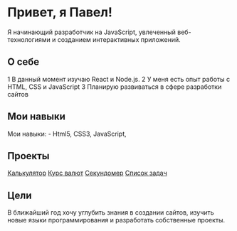# Привет, я Павел!
Я начинающий разработчик на JavaScript, увлеченный веб-технологиями и созданием интерактивных приложений.

## О себе
1 В данный момент изучаю React и Node.js.
2 У меня есть опыт работы с HTML, CSS и JavaScript 
3 Планирую развиваться в сфере разработки сайтов 

## Мои навыки 
Мои навыки: - Html5, CSS3, JavaScript, 

## Проекты
[Калькулятор](https://github.com/Fream-rfz/calculator)
[Курс валют](https://github.com/Fream-rfz/exchange-rate)
[Секундомер](https://github.com/Fream-rfz/stopwatch)
[Cписок задач](https://github.com/Fream-rfz/todolist)

## Цели 
В ближайший год хочу углубить знания в создании сайтов, изучить новые языки программирования и разработать собственные проекты.
